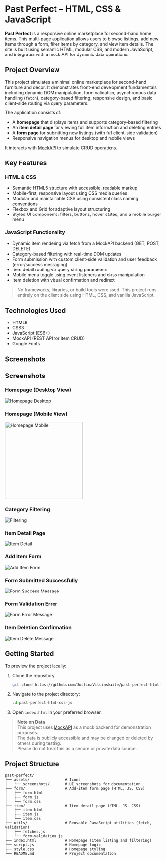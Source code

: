# Past Perfect – HTML, CSS & JavaScript

**Past Perfect** is a responsive online marketplace for second-hand home items. This multi-page application allows users to browse listings, add new items through a form, filter items by category, and view item details. The site is built using semantic HTML, modular CSS, and modern JavaScript, and integrates with a mock API for dynamic data operations.

## Project Overview

This project simulates a minimal online marketplace for second-hand furniture and décor. It demonstrates front-end development fundamentals including dynamic DOM manipulation, form validation, asynchronous data handling (`fetch`), category-based filtering, responsive design, and basic client-side routing via query parameters.

The application consists of:

- A **homepage** that displays items and supports category-based filtering
- An **item detail page** for viewing full item information and deleting entries
- A **form page** for submitting new listings (with full client-side validation)
- Responsive navigation menus for desktop and mobile views

It interacts with [MockAPI](https://mockapi.io/) to simulate CRUD operations.

## Key Features

### HTML & CSS

- Semantic HTML5 structure with accessible, readable markup
- Mobile-first, responsive layout using CSS media queries
- Modular and maintainable CSS using consistent class naming conventions
- Flexbox and Grid for adaptive layout structuring
- Styled UI components: filters, buttons, hover states, and a mobile burger menu

### JavaScript Functionality

- Dynamic item rendering via fetch from a MockAPI backend (GET, POST, DELETE)
- Category-based filtering with real-time DOM updates
- Form submission with custom client-side validation and user feedback (error/success messaging)
- Item detail routing via query string parameters
- Mobile menu toggle using event listeners and class manipulation
- Item deletion with visual confirmation and redirect

> No frameworks, libraries, or build tools were used. This project runs entirely on the client side using HTML, CSS, and vanilla JavaScript.

## Technologies Used

- HTML5
- CSS3
- JavaScript (ES6+)
- MockAPI (REST API for item CRUD)
- Google Fonts

## Screenshots

## Screenshots

### Homepage (Desktop View)

![Homepage Desktop](assets/screenshots/homepage-desktop.png)

### Homepage (Mobile View)

<img src="assets/screenshots/homepage-mobile.png" alt="Homepage Mobile" width="250">

### Category Filtering

![Filtering](assets/screenshots/filtering.png)

### Item Detail Page

![Item Detail](assets/screenshots/item-detail.png)

### Add Item Form

![Add Item Form](assets/screenshots/add-item-form.png)

### Form Submitted Successfully

![Form Success Message](assets/screenshots/form-success-message.png)

### Form Validation Error

![Form Error Message](assets/screenshots/form-error-message.png)

### Item Deletion Confirmation

![Item Delete Message](assets/screenshots/item-delete-message.png)

## Getting Started

To preview the project locally:

1. Clone the repository:

   ```bash
   git clone https://github.com/JustinaVilcinskaite/past-perfect-html-css-js.git
   ```

2. Navigate to the project directory:

   ```bash
   cd past-perfect-html-css-js
   ```

3. Open `index.html` in your preferred browser.

> **Note on Data**  
> This project uses [MockAPI](https://mockapi.io/) as a mock backend for demonstration purposes.  
> The data is publicly accessible and may be changed or deleted by others during testing.  
> Please do not treat this as a secure or private data source.

## Project Structure

```
past-perfect/
├── assets/                # Icons
│   └── screenshots/       # UI screenshots for documentation
├── form/                  # Add-item form page (HTML, JS, CSS)
│   ├── form.html
│   ├── form.js
│   └── form.css
├── item/                  # Item detail page (HTML, JS, CSS)
│   ├── item.html
│   ├── item.js
│   └── item.css
├── utils/                 # Reusable JavaScript utilities (fetch, validation)
│   ├── fetches.js
│   └── form-validation.js
├── index.html             # Homepage (item listing and filtering)
├── script.js              # Homepage logic
├── style.css              # Homepage styling
└── README.md              # Project documentation
```
